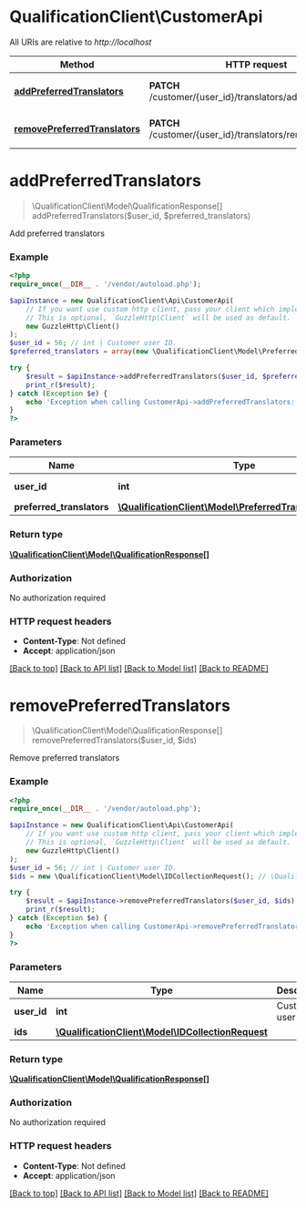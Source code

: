 # QualificationClient\CustomerApi

All URIs are relative to *http://localhost*

Method | HTTP request | Description
------------- | ------------- | -------------
[**addPreferredTranslators**](CustomerApi.md#addPreferredTranslators) | **PATCH** /customer/{user_id}/translators/add_preferred | Add preferred translators
[**removePreferredTranslators**](CustomerApi.md#removePreferredTranslators) | **PATCH** /customer/{user_id}/translators/remove_preferred | Remove preferred translators


# **addPreferredTranslators**
> \QualificationClient\Model\QualificationResponse[] addPreferredTranslators($user_id, $preferred_translators)

Add preferred translators



### Example
```php
<?php
require_once(__DIR__ . '/vendor/autoload.php');

$apiInstance = new QualificationClient\Api\CustomerApi(
    // If you want use custom http client, pass your client which implements `GuzzleHttp\ClientInterface`.
    // This is optional, `GuzzleHttp\Client` will be used as default.
    new GuzzleHttp\Client()
);
$user_id = 56; // int | Customer user ID.
$preferred_translators = array(new \QualificationClient\Model\PreferredTranslatorRequest()); // \QualificationClient\Model\PreferredTranslatorRequest[] | 

try {
    $result = $apiInstance->addPreferredTranslators($user_id, $preferred_translators);
    print_r($result);
} catch (Exception $e) {
    echo 'Exception when calling CustomerApi->addPreferredTranslators: ', $e->getMessage(), PHP_EOL;
}
?>
```

### Parameters

Name | Type | Description  | Notes
------------- | ------------- | ------------- | -------------
 **user_id** | **int**| Customer user ID. |
 **preferred_translators** | [**\QualificationClient\Model\PreferredTranslatorRequest[]**](../Model/PreferredTranslatorRequest.md)|  |

### Return type

[**\QualificationClient\Model\QualificationResponse[]**](../Model/QualificationResponse.md)

### Authorization

No authorization required

### HTTP request headers

 - **Content-Type**: Not defined
 - **Accept**: application/json

[[Back to top]](#) [[Back to API list]](../../README.md#documentation-for-api-endpoints) [[Back to Model list]](../../README.md#documentation-for-models) [[Back to README]](../../README.md)

# **removePreferredTranslators**
> \QualificationClient\Model\QualificationResponse[] removePreferredTranslators($user_id, $ids)

Remove preferred translators



### Example
```php
<?php
require_once(__DIR__ . '/vendor/autoload.php');

$apiInstance = new QualificationClient\Api\CustomerApi(
    // If you want use custom http client, pass your client which implements `GuzzleHttp\ClientInterface`.
    // This is optional, `GuzzleHttp\Client` will be used as default.
    new GuzzleHttp\Client()
);
$user_id = 56; // int | Customer user ID.
$ids = new \QualificationClient\Model\IDCollectionRequest(); // \QualificationClient\Model\IDCollectionRequest | 

try {
    $result = $apiInstance->removePreferredTranslators($user_id, $ids);
    print_r($result);
} catch (Exception $e) {
    echo 'Exception when calling CustomerApi->removePreferredTranslators: ', $e->getMessage(), PHP_EOL;
}
?>
```

### Parameters

Name | Type | Description  | Notes
------------- | ------------- | ------------- | -------------
 **user_id** | **int**| Customer user ID. |
 **ids** | [**\QualificationClient\Model\IDCollectionRequest**](../Model/IDCollectionRequest.md)|  |

### Return type

[**\QualificationClient\Model\QualificationResponse[]**](../Model/QualificationResponse.md)

### Authorization

No authorization required

### HTTP request headers

 - **Content-Type**: Not defined
 - **Accept**: application/json

[[Back to top]](#) [[Back to API list]](../../README.md#documentation-for-api-endpoints) [[Back to Model list]](../../README.md#documentation-for-models) [[Back to README]](../../README.md)

